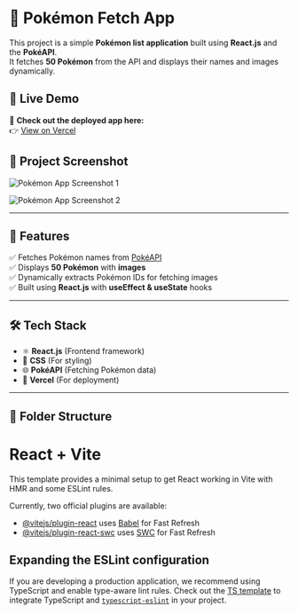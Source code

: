 

# 🐉 Pokémon Fetch App

This project is a simple **Pokémon list application** built using **React.js** and the **PokéAPI**.  
It fetches **50 Pokémon** from the API and displays their names and images dynamically.

## 🚀 Live Demo
🔗 **Check out the deployed app here:**  
👉 [View on Vercel](https://[YOUR_VERCEL_DEPLOYMENT_LINK])

## 📸 Project Screenshot
![Pokémon App Screenshot 1](https://drive.google.com/uc?export=view&id=1t47EwHGtLL2a4RN1jbw3XplZ-45iO2rY)

![Pokémon App Screenshot 2](https://drive.google.com/uc?export=view&id=1dRda8p97oXIobCjWdQ8M9ejV1j6prsBY)


---

## 📌 Features
✅ Fetches Pokémon names from [PokéAPI](https://pokeapi.co/api/v2/pokemon?limit=124)  
✅ Displays **50 Pokémon** with **images**  
✅ Dynamically extracts Pokémon IDs for fetching images  
✅ Built using **React.js** with **useEffect & useState** hooks  

---

## 🛠️ Tech Stack
- ⚛️ **React.js** (Frontend framework)
- 🎨 **CSS** (For styling)
- 🌐 **PokéAPI** (Fetching Pokémon data)
- 🚀 **Vercel** (For deployment)

---

## 📂 Folder Structure



# React + Vite

This template provides a minimal setup to get React working in Vite with HMR and some ESLint rules.

Currently, two official plugins are available:

- [@vitejs/plugin-react](https://github.com/vitejs/vite-plugin-react/blob/main/packages/plugin-react/README.md) uses [Babel](https://babeljs.io/) for Fast Refresh
- [@vitejs/plugin-react-swc](https://github.com/vitejs/vite-plugin-react-swc) uses [SWC](https://swc.rs/) for Fast Refresh

## Expanding the ESLint configuration

If you are developing a production application, we recommend using TypeScript and enable type-aware lint rules. Check out the [TS template](https://github.com/vitejs/vite/tree/main/packages/create-vite/template-react-ts) to integrate TypeScript and [`typescript-eslint`](https://typescript-eslint.io) in your project.
